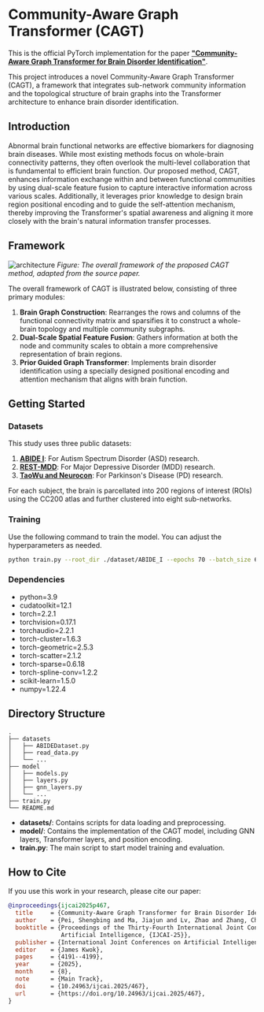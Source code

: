 # Community-Aware Graph Transformer (CAGT)

This is the official PyTorch implementation for the paper **["Community-Aware Graph Transformer for Brain Disorder Identification"](https://www.ijcai.org/proceedings/2025/0467.pdf)**.

This project introduces a novel Community-Aware Graph Transformer (CAGT), a framework that integrates sub-network community information and the topological structure of brain graphs into the Transformer architecture to enhance brain disorder identification.

## Introduction

Abnormal brain functional networks are effective biomarkers for diagnosing brain diseases. While most existing methods focus on whole-brain connectivity patterns, they often overlook the multi-level collaboration that is fundamental to efficient brain function. Our proposed method, CAGT, enhances information exchange within and between functional communities by using dual-scale feature fusion to capture interactive information across various scales. Additionally, it leverages prior knowledge to design brain region positional encoding and to guide the self-attention mechanism, thereby improving the Transformer's spatial awareness and aligning it more closely with the brain's natural information transfer processes.

## Framework
![architecture](./figure/method.png)
*Figure: The overall framework of the proposed CAGT method, adapted from the source paper.*

The overall framework of CAGT is illustrated below, consisting of three primary modules:

1.  **Brain Graph Construction**: Rearranges the rows and columns of the functional connectivity matrix and sparsifies it to construct a whole-brain topology and multiple community subgraphs.
2.  **Dual-Scale Spatial Feature Fusion**: Gathers information at both the node and community scales to obtain a more comprehensive representation of brain regions.
3.  **Prior Guided Graph Transformer**: Implements brain disorder identification using a specially designed positional encoding and attention mechanism that aligns with brain function.



## Getting Started


### Datasets

This study uses three public datasets:
1.  **[ABIDE I](http://fcon_1000.projects.nitrc.org/indi/abide/)**: For Autism Spectrum Disorder (ASD) research.
2.  **[REST-MDD](http://rfmri.org/REST-meta-MDD)**: For Major Depressive Disorder (MDD) research.
3.  **[TaoWu and Neurocon](https://fcon_1000.projects.nitrc.org/indi/retro/parkinsons.html)**: For Parkinson's Disease (PD) research.
  
For each subject, the brain is parcellated into 200 regions of interest (ROIs) using the CC200 atlas and further clustered into eight sub-networks.

### Training

Use the following command to train the model. You can adjust the hyperparameters as needed.

```bash
python train.py --root_dir ./dataset/ABIDE_I --epochs 70 --batch_size 64 --dropout 0.2
```

### Dependencies

  - python=3.9
  - cudatoolkit=12.1
  - torch=2.2.1
  - torchvision=0.17.1
  - torchaudio=2.2.1
  - torch-cluster=1.6.3
  - torch-geometric=2.5.3
  - torch-scatter=2.1.2
  - torch-sparse=0.6.18
  - torch-spline-conv=1.2.2
  - scikit-learn=1.5.0
  - numpy=1.22.4


## Directory Structure

```
.
├── datasets
│   ├── ABIDEDataset.py
│   ├── read_data.py
│   └── ...
├── model
│   ├── models.py
│   ├── layers.py
│   ├── gnn_layers.py
│   └── ...
├── train.py
└── README.md
```

  - **datasets/**: Contains scripts for data loading and preprocessing.
  - **model/**: Contains the implementation of the CAGT model, including GNN layers, Transformer layers, and position encoding.
  - **train.py**: The main script to start model training and evaluation.


## How to Cite

If you use this work in your research, please cite our paper:

```bibtex
@inproceedings{ijcai2025p467,
  title     = {Community-Aware Graph Transformer for Brain Disorder Identification},
  author    = {Pei, Shengbing and Ma, Jiajun and Lv, Zhao and Zhang, Chao and Guan, Jihong},
  booktitle = {Proceedings of the Thirty-Fourth International Joint Conference on
               Artificial Intelligence, {IJCAI-25}},
  publisher = {International Joint Conferences on Artificial Intelligence Organization},
  editor    = {James Kwok},
  pages     = {4191--4199},
  year      = {2025},
  month     = {8},
  note      = {Main Track},
  doi       = {10.24963/ijcai.2025/467},
  url       = {https://doi.org/10.24963/ijcai.2025/467},
}
```






